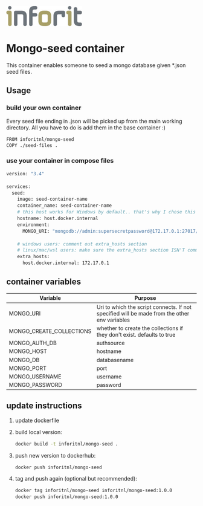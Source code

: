 [![logo](./logo.jpg)](https://inforit.nl)

# Mongo-seed container

This container enables someone to seed a mongo database given \*.json seed files.

## Usage

### build your own container

Every seed file ending in .json will be picked up from the main working directory.
All you have to do is add them in the base container :)

```
FROM inforitnl/mongo-seed
COPY ./seed-files .
```

### use your container in compose files

```sh
version: "3.4"

services:
  seed:
    image: seed-container-name
    container_name: seed-container-name
    # this host works for Windows by default.. that's why I chose this
    hostname: host.docker.internal
    environment:
      MONGO_URI: "mongodb://admin:supersecretpassword@172.17.0.1:27017/db-name?authSource=admin&replicaSet=replicaset-name"

    # windows users: comment out extra_hosts section
    # linux/mac/wsl users: make sure the extra_hosts section ISN'T commented out
    extra_hosts:
      host.docker.internal: 172.17.0.1

```

## container variables

| Variable                 | Purpose                                                                                      |
| ------------------------ | -------------------------------------------------------------------------------------------- |
| MONGO_URI                | Uri to which the script connects. If not specified will be made from the other env variables |
| MONGO_CREATE_COLLECTIONS | whether to create the collections if they don't exist. defaults to true                      |
| MONGO_AUTH_DB            | authsource                                                                                   |
| MONGO_HOST               | hostname                                                                                     |
| MONGO_DB                 | databasename                                                                                 |
| MONGO_PORT               | port                                                                                         |
| MONGO_USERNAME           | username                                                                                     |
| MONGO_PASSWORD           | password                                                                                     |

## update instructions

1. update dockerfile
2. build local version:

   ```sh
   docker build -t inforitnl/mongo-seed .
   ```

3. push new version to dockerhub:

   ```sh
   docker push inforitnl/mongo-seed
   ```

4. tag and push again (optional but recommended):

   ```sh
   docker tag inforitnl/mongo-seed inforitnl/mongo-seed:1.0.0
   docker push inforitnl/mongo-seed:1.0.0
   ```
